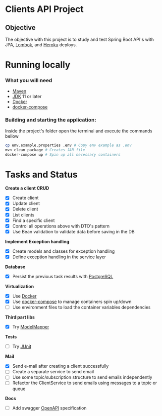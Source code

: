 # Clients API Project

## Objective

The objective with this project is to study and test Spring Boot API's with JPA, [Lombok](https://projectlombok.org
), and [Heroku](https://www.heroku.com) deploys.

# Running locally
### What you will need

* [Maven](https://maven.apache.org/)
* [JDK](https://www.oracle.com/java/technologies/downloads/) 11 or later
* [Docker](https://github.com/docker)
* [docker-compose](https://github.com/docker/compose)

### Building and starting the application:
Inside the project's folder open the terminal and execute the commands bellow  
```sh
cp env.example.properties .env # Copy env example as .env
mvn clean package # Creates JAR file 
docker-compose up # Spin up all necessary containers
```


# Tasks and Status

**Create a client CRUD**
- [X] Create client
- [X] Update client
- [X] Delete client
- [X] List clients
- [X] Find a specific client
- [X] Control all operations above with DTO's pattern
- [X] Use Bean validation to validate data before saving in the DB

**Implement Exception handling**
- [X] Create models and classes for exception handling
- [X] Define exception handling in the service layer

**Database**
- [X] Persist the previous task results with [PostgreSQL](https://github.com/postgres)

**Virtualization** 
- [X] Use [Docker](https://github.com/docker)
- [X] Use [docker-compose](https://github.com/docker/compose) to manage containers spin up/down
- [ ] Use environment files to load the container variables dependencies 

**Third part libs**
- [X] Try [ModelMapper](https://github.com/modelmapper/modelmapper)

**Tests**
- [ ] Try [JUnit](https://github.com/junit-team/junit5)

**Mail**
- [X] Send e-mail after creating a client successfully
- [ ] Create a separate service to send email
- [ ] Use some topic/subscription structure to send emails independently
- [ ] Refactor the ClientService to send emails using messages to a topic or queue

**Docs**
- [ ] Add swagger [OpenAPI](https://swagger.io/specification/) specification